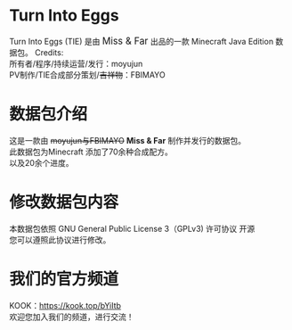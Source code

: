 # Turn Into Eggs
Turn Into Eggs (TIE) 是由 <big>Miss & Far</big> 出品的一款 Minecraft Java Edition 数据包。
Credits:<br>
所有者/程序/持续运营/发行：moyujun<br>
PV制作/TIE合成部分策划/<s>吉祥物</s>：FBIMAYO<br>
# 数据包介绍
这是一款由 <s>moyujun与FBIMAYO</s> <b>Miss & Far</b> 制作并发行的数据包。<br>
此数据包为Minecraft 添加了70余种合成配方。<br>
以及20余个进度。<br>
# 修改数据包内容
本数据包依照 GNU General Public License 3（GPLv3) 许可协议 开源<br>
您可以遵照此协议进行修改。<br>
# 我们的官方频道
KOOK：https://kook.top/bYiItb<br>
欢迎您加入我们的频道，进行交流！
